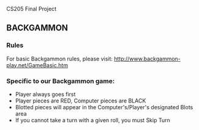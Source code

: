 CS205 Final Project
## BACKGAMMON

### Rules
For basic Backgammon rules, please visit: http://www.backgammon-play.net/GameBasic.htm

### Specific to our Backgammon game:
- Player always goes first
- Player pieces are RED, Computer pieces are BLACK
- Blotted pieces will appear in the Computer's/Player's designated Blots area
- If you cannot take a turn with a given roll, you must Skip Turn
